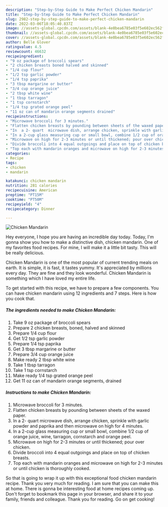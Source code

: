 ```yaml
---
description: "Step-by-Step Guide to Make Perfect Chicken Mandarin"
title: "Step-by-Step Guide to Make Perfect Chicken Mandarin"
slug: 2982-step-by-step-guide-to-make-perfect-chicken-mandarin
date: 2022-03-06T18:05:40.837Z
image: //assets-global.cpcdn.com/assets/blank-4e0bea6785e03f5e602ec562f230caae08da540cada707380b4fe1bbebba43da.png
thumbnail: //assets-global.cpcdn.com/assets/blank-4e0bea6785e03f5e602ec562f230caae08da540cada707380b4fe1bbebba43da.png
cover: //assets-global.cpcdn.com/assets/blank-4e0bea6785e03f5e602ec562f230caae08da540cada707380b4fe1bbebba43da.png
author: Belle Glover
ratingvalue: 4.5
reviewcount: 46632
recipeingredient:
- "9 oz package of broccoli spears"
- "2 chicken breasts boned halved and skinned"
- "1/4 cup flour"
- "1/2 tsp garlic powder"
- "1/4 tsp paprika"
- "3 tbsp margarine or butter"
- "3/4 cup orange juice"
- "2 tbsp white wine"
- "1 tbsp tarragon"
- "1 tsp cornstarch"
- "1/4 tsp grated orange peel"
- "11 oz can of mandarin orange segments drained"
recipeinstructions:
- "Microwave broccoli for 3 minutes."
- "Flatten chicken breasts by pounding between sheets of the waxed paper."
- "In  a 2- quart  microwave dish, arrange chicken, sprinkle with garlic powder and paprika and then microwave on high for 4 minutes."
- "In a 2-cup glass measuring cup or small bowl, combine 1/2 cup of orange juice, wine, tarragon, cornstarch and orange peel."
- "Microwave on high for 2-3 minutes or until thickened; pour over chicken."
- "Divide broccoli into 4 equal outgoings and place on top of chicken breasts."
- "Top each with mandarin oranges and microwave on high for 2-3 minutes or until chicken is thoroughly cooked."
categories:
- Recipe
tags:
- chicken
- mandarin

katakunci: chicken mandarin 
nutrition: 281 calories
recipecuisine: American
preptime: "PT15M"
cooktime: "PT50M"
recipeyield: "4"
recipecategory: Dinner

---
```



![Chicken Mandarin](//assets-global.cpcdn.com/assets/blank-4e0bea6785e03f5e602ec562f230caae08da540cada707380b4fe1bbebba43da.png)

Hey everyone, I hope you are having an incredible day today. Today, I'm gonna show you how to make a distinctive dish, chicken mandarin. One of my favorites food recipes. For mine, I will make it a little bit tasty. This will be really delicious.

Chicken Mandarin is one of the most popular of current trending meals on earth. It is simple, it is fast, it tastes yummy. It's appreciated by millions every day. They are fine and they look wonderful. Chicken Mandarin is something which I have loved my entire life.




To get started with this recipe, we have to prepare a few components. You can have chicken mandarin using 12 ingredients and 7 steps. Here is how you cook that.

<!--inarticleads1-->

##### The ingredients needed to make Chicken Mandarin:

1. Take 9 oz package of broccoli spears
1. Prepare 2 chicken breasts, boned, halved and skinned
1. Prepare 1/4 cup flour
1. Get 1/2 tsp garlic powder
1. Prepare 1/4 tsp paprika
1. Get 3 tbsp margarine or butter
1. Prepare 3/4 cup orange juice
1. Make ready 2 tbsp white wine
1. Take 1 tbsp tarragon
1. Take 1 tsp cornstarch
1. Make ready 1/4 tsp grated orange peel
1. Get 11 oz can of mandarin orange segments, drained




<!--inarticleads2-->

##### Instructions to make Chicken Mandarin:

1. Microwave broccoli for 3 minutes.
1. Flatten chicken breasts by pounding between sheets of the waxed paper.
1. In  a 2- quart  microwave dish, arrange chicken, sprinkle with garlic powder and paprika and then microwave on high for 4 minutes.
1. In a 2-cup glass measuring cup or small bowl, combine 1/2 cup of orange juice, wine, tarragon, cornstarch and orange peel.
1. Microwave on high for 2-3 minutes or until thickened; pour over chicken.
1. Divide broccoli into 4 equal outgoings and place on top of chicken breasts.
1. Top each with mandarin oranges and microwave on high for 2-3 minutes or until chicken is thoroughly cooked.




So that is going to wrap it up with this exceptional food chicken mandarin recipe. Thank you very much for reading. I am sure that you can make this at home. There is gonna be interesting food at home recipes coming up. Don't forget to bookmark this page in your browser, and share it to your family, friends and colleague. Thank you for reading. Go on get cooking!
